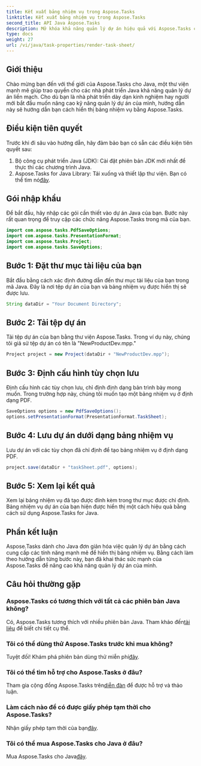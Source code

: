 ```yaml
---
title: Kết xuất bảng nhiệm vụ trong Aspose.Tasks
linktitle: Kết xuất bảng nhiệm vụ trong Aspose.Tasks
second_title: API Java Aspose.Tasks
description: Mở khóa khả năng quản lý dự án hiệu quả với Aspose.Tasks cho Java. Kết xuất các bảng nhiệm vụ một cách liền mạch. Khám phá hướng dẫn toàn diện ngay bây giờ!
type: docs
weight: 27
url: /vi/java/task-properties/render-task-sheet/
---
```

## Giới thiệu
Chào mừng bạn đến với thế giới của Aspose.Tasks cho Java, một thư viện mạnh mẽ giúp trao quyền cho các nhà phát triển Java khả năng quản lý dự án liền mạch. Cho dù bạn là nhà phát triển dày dạn kinh nghiệm hay người mới bắt đầu muốn nâng cao kỹ năng quản lý dự án của mình, hướng dẫn này sẽ hướng dẫn bạn cách hiển thị bảng nhiệm vụ bằng Aspose.Tasks.
## Điều kiện tiên quyết
Trước khi đi sâu vào hướng dẫn, hãy đảm bảo bạn có sẵn các điều kiện tiên quyết sau:
1. Bộ công cụ phát triển Java (JDK): Cài đặt phiên bản JDK mới nhất để thực thi các chương trình Java.
2.  Aspose.Tasks for Java Library: Tải xuống và thiết lập thư viện. Bạn có thể tìm nó[đây](https://releases.aspose.com/tasks/java/).
## Gói nhập khẩu
Để bắt đầu, hãy nhập các gói cần thiết vào dự án Java của bạn. Bước này rất quan trọng để truy cập các chức năng Aspose.Tasks trong mã của bạn.
```java
import com.aspose.tasks.PdfSaveOptions;
import com.aspose.tasks.PresentationFormat;
import com.aspose.tasks.Project;
import com.aspose.tasks.SaveOptions;
```
## Bước 1: Đặt thư mục tài liệu của bạn
Bắt đầu bằng cách xác định đường dẫn đến thư mục tài liệu của bạn trong mã Java. Đây là nơi tệp dự án của bạn và bảng nhiệm vụ được hiển thị sẽ được lưu.
```java
String dataDir = "Your Document Directory";
```
## Bước 2: Tải tệp dự án
Tải tệp dự án của bạn bằng thư viện Aspose.Tasks. Trong ví dụ này, chúng tôi giả sử tệp dự án có tên là "NewProductDev.mpp."
```java
Project project = new Project(dataDir + "NewProductDev.mpp");
```
## Bước 3: Định cấu hình tùy chọn lưu
Định cấu hình các tùy chọn lưu, chỉ định định dạng bản trình bày mong muốn. Trong trường hợp này, chúng tôi muốn tạo một bảng nhiệm vụ ở định dạng PDF.
```java
SaveOptions options = new PdfSaveOptions();
options.setPresentationFormat(PresentationFormat.TaskSheet);
```
## Bước 4: Lưu dự án dưới dạng bảng nhiệm vụ
Lưu dự án với các tùy chọn đã chỉ định để tạo bảng nhiệm vụ ở định dạng PDF.
```java
project.save(dataDir + "taskSheet.pdf", options);
```
## Bước 5: Xem lại kết quả
Xem lại bảng nhiệm vụ đã tạo được đính kèm trong thư mục được chỉ định. Bảng nhiệm vụ dự án của bạn hiện được hiển thị một cách hiệu quả bằng cách sử dụng Aspose.Tasks for Java.
## Phần kết luận
Aspose.Tasks dành cho Java đơn giản hóa việc quản lý dự án bằng cách cung cấp các tính năng mạnh mẽ để hiển thị bảng nhiệm vụ. Bằng cách làm theo hướng dẫn từng bước này, bạn đã khai thác sức mạnh của Aspose.Tasks để nâng cao khả năng quản lý dự án của mình.

## Câu hỏi thường gặp
### Aspose.Tasks có tương thích với tất cả các phiên bản Java không?
 Có, Aspose.Tasks tương thích với nhiều phiên bản Java. Tham khảo đến[tài liệu](https://reference.aspose.com/tasks/java/) để biết chi tiết cụ thể.
### Tôi có thể dùng thử Aspose.Tasks trước khi mua không?
 Tuyệt đối! Khám phá phiên bản dùng thử miễn phí[đây](https://releases.aspose.com/).
### Tôi có thể tìm hỗ trợ cho Aspose.Tasks ở đâu?
 Tham gia cộng đồng Aspose.Tasks trên[diễn đàn](https://forum.aspose.com/c/tasks/15) để được hỗ trợ và thảo luận.
### Làm cách nào để có được giấy phép tạm thời cho Aspose.Tasks?
 Nhận giấy phép tạm thời của bạn[đây](https://purchase.aspose.com/temporary-license/).
### Tôi có thể mua Aspose.Tasks cho Java ở đâu?
 Mua Aspose.Tasks cho Java[đây](https://purchase.aspose.com/buy).